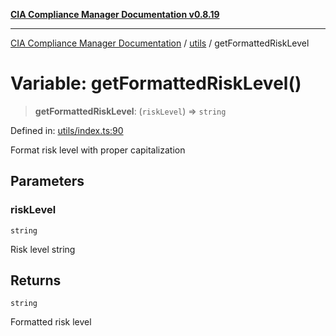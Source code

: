 [**CIA Compliance Manager Documentation v0.8.19**](../../README.md)

***

[CIA Compliance Manager Documentation](../../modules.md) / [utils](../README.md) / getFormattedRiskLevel

# Variable: getFormattedRiskLevel()

> **getFormattedRiskLevel**: (`riskLevel`) => `string`

Defined in: [utils/index.ts:90](https://github.com/Hack23/cia-compliance-manager/blob/8a17389ebf0d2a027875b835eec814811b99abcc/src/utils/index.ts#L90)

Format risk level with proper capitalization

## Parameters

### riskLevel

`string`

Risk level string

## Returns

`string`

Formatted risk level
